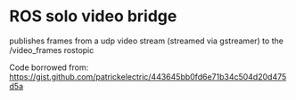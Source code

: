 # ROS solo video bridge
publishes frames from a udp video stream (streamed via gstreamer) to the /video_frames rostopic 

Code borrowed from:
 https://gist.github.com/patrickelectric/443645bb0fd6e71b34c504d20d475d5a
